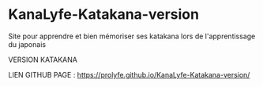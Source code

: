 # KanaLyfe-Katakana-version
Site pour apprendre et bien mémoriser ses katakana lors de l'apprentissage du japonais 

VERSION KATAKANA

LIEN GITHUB PAGE : https://prolyfe.github.io/KanaLyfe-Katakana-version/
